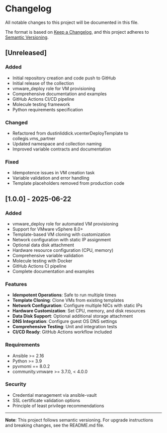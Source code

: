 # Changelog

All notable changes to this project will be documented in this file.

The format is based on [Keep a Changelog](https://keepachangelog.com/en/1.0.0/),
and this project adheres to [Semantic Versioning](https://semver.org/spec/v2.0.0.html).

## [Unreleased]

### Added
- Initial repository creation and code push to GitHub
- Initial release of the collection
- vmware_deploy role for VM provisioning
- Comprehensive documentation and examples
- GitHub Actions CI/CD pipeline
- Molecule testing framework
- Python requirements specification

### Changed
- Refactored from dustinliddick.vcenterDeployTemplate to collegis.vms_partner
- Updated namespace and collection naming
- Improved variable contracts and documentation

### Fixed
- Idempotence issues in VM creation task
- Variable validation and error handling
- Template placeholders removed from production code

## [1.0.0] - 2025-06-22

### Added
- vmware_deploy role for automated VM provisioning
- Support for VMware vSphere 8.0+
- Template-based VM cloning with customization
- Network configuration with static IP assignment
- Optional data disk attachment
- Hardware resource configuration (CPU, memory)
- Comprehensive variable validation
- Molecule testing with Docker
- GitHub Actions CI pipeline
- Complete documentation and examples

### Features
- **Idempotent Operations**: Safe to run multiple times
- **Template Cloning**: Clone VMs from existing templates
- **Network Configuration**: Configure multiple NICs with static IPs
- **Hardware Customization**: Set CPU, memory, and disk resources
- **Data Disk Support**: Optional additional storage attachment
- **DNS Integration**: Configure guest OS DNS settings
- **Comprehensive Testing**: Unit and integration tests
- **CI/CD Ready**: GitHub Actions workflow included

### Requirements
- Ansible >= 2.16
- Python >= 3.9
- pyvmomi == 8.0.2
- community.vmware >= 3.7.0, < 4.0.0

### Security
- Credential management via ansible-vault
- SSL certificate validation options
- Principle of least privilege recommendations

---

**Note**: This project follows semantic versioning. For upgrade instructions and breaking changes, see the README.md file.